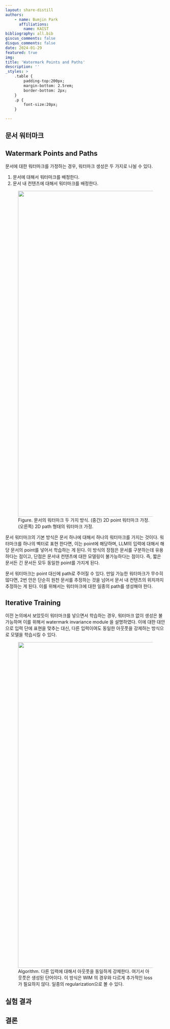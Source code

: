 ```yaml
---
layout: share-distill
authors: 
    - name: Bumjin Park
      affiliations:
        name: KAIST
bibliography: all.bib
giscus_comments: false
disqus_comments: false
date: 2024-01-29
featured: true
img: 
title: 'Watermark Points and Paths'
description: ''
_styles: >
    .table {
        padding-top:200px;
        margin-bottom: 2.5rem;
        border-bottom: 2px;
    }
    .p {
        font-size:20px;
    }

---
```



## 문서 워터마크 

## Watermark Points and Paths

문서에 대한 워터마크를 가정하는 경우, 워터마크 생성은 두 가지로 나뉠 수 있다. 

1. 문서에 대해서 워터마크를 배정한다. 
2. 문서 내 컨텐츠에 대해서 워터마크를 배정한다. 

<figure>
<img src="https://onedrive.live.com/embed?resid=AE042A624064F8CA%21915&authkey=%21AFYvizi8glfkmr8&width=1024" width="1024" height="auto" />
<figcaption> Figure. 문서의 워터마크 두 가지 방식. (중간) 2D point 워터마크 가정. (오른쪽) 2D path 형태의 워터마크 가정. 
</figcaption>
</figure>

문서 워터마크의 기본 방식은 문서 하나에 대해서 하나의 워터마크를 가지는 것이다. 워터마크를 하나의 벡터로 표현 한다면, 이는 point에 해당하며, LLM의 입력에 대해서 해당 문서의 point를 넣어서 학습하는 게 된다. 이 방식의 장점은 문서를 구분하는데 유용하다는 점이고, 단점은 문서내 컨텐츠에 대한 모델링이 불가능하다는 점이다. 즉, 짧은 문서든 긴 문서든 모두 동일한 point를 가지게 된다. 

문서 워터마크는 point 대신에 path로 주어질 수 있다. 
만일 가능한 워터마크가 무수히 많다면, 2번 안은 단순히 원천 문서를 추정하는 것을 넘어서 문서 내 컨텐츠의 위치까지 추정하는 게 된다. 
이를 위해서는 워터마크에 대한 일종의 path를 생성해야 한다. 


## Iterative Training 

이전 논의에서 보았듯이 워터마크를 넣으면서 학습하는 경우, 워터마크 없이 생성은 불가능하며 이를 위해서 watermark invariance module 을 설명하였다. 이에 대한 대안으로 입력 단에 표현을 맞추는 대신, 다른 입력이여도 동일한 아웃풋을 강제하는 방식으로 모델을 학습시킬 수 있다. 

<figure>
<img src="https://onedrive.live.com/embed?resid=AE042A624064F8CA%21916&authkey=%21AJ2u8HYogEfVH1A&width=1024" width="1024" height="auto" />
<figcaption> Algorithm. 다른 입력에 대해서 아웃풋을 동일하게 강제한다. 여기서 아웃풋은 생성된 단어이다. 이 방식은 WIM 의 경우와 다르게 추가적인 loss가 필요하지 않다. 일종의 regularization으로 볼 수 있다. 
</figcaption>
</figure>


## 실험 결과 


## 결론 